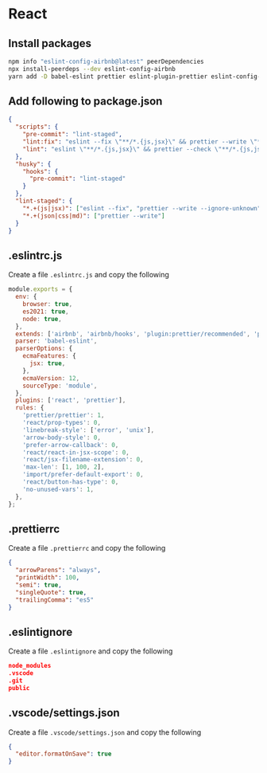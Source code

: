 # React

## Install packages

```bash
npm info "eslint-config-airbnb@latest" peerDependencies
npx install-peerdeps --dev eslint-config-airbnb
yarn add -D babel-eslint prettier eslint-plugin-prettier eslint-config-prettier lint-staged husky@^4.3.8
```

## Add following to package.json

```json
{
  "scripts": {
    "pre-commit": "lint-staged",
    "lint:fix": "eslint --fix \"**/*.{js,jsx}\" && prettier --write \"**/*.{js,jsx,json,css,md}\"",
    "lint": "eslint \"**/*.{js,jsx}\" && prettier --check \"**/*.{js,jsx,json,css,md}\""
  },
  "husky": {
    "hooks": {
      "pre-commit": "lint-staged"
    }
  },
  "lint-staged": {
    "*.+(js|jsx)": ["eslint --fix", "prettier --write --ignore-unknown"],
    "*.+(json|css|md)": ["prettier --write"]
  }
}
```

## .eslintrc.js

Create a file `.eslintrc.js` and copy the following

```js
module.exports = {
  env: {
    browser: true,
    es2021: true,
    node: true,
  },
  extends: ['airbnb', 'airbnb/hooks', 'plugin:prettier/recommended', 'prettier'],
  parser: 'babel-eslint',
  parserOptions: {
    ecmaFeatures: {
      jsx: true,
    },
    ecmaVersion: 12,
    sourceType: 'module',
  },
  plugins: ['react', 'prettier'],
  rules: {
    'prettier/prettier': 1,
    'react/prop-types': 0,
    'linebreak-style': ['error', 'unix'],
    'arrow-body-style': 0,
    'prefer-arrow-callback': 0,
    'react/react-in-jsx-scope': 0,
    'react/jsx-filename-extension': 0,
    'max-len': [1, 100, 2],
    'import/prefer-default-export': 0,
    'react/button-has-type': 0,
    'no-unused-vars': 1,
  },
};
```

## .prettierrc

Create a file `.prettierrc` and copy the following

```json
{
  "arrowParens": "always",
  "printWidth": 100,
  "semi": true,
  "singleQuote": true,
  "trailingComma": "es5"
}
```

## .eslintignore

Create a file `.eslintignore` and copy the following

```json
node_modules
.vscode
.git
public
```

## .vscode/settings.json

Create a file `.vscode/settings.json` and copy the following

```json
{
  "editor.formatOnSave": true
}
```
